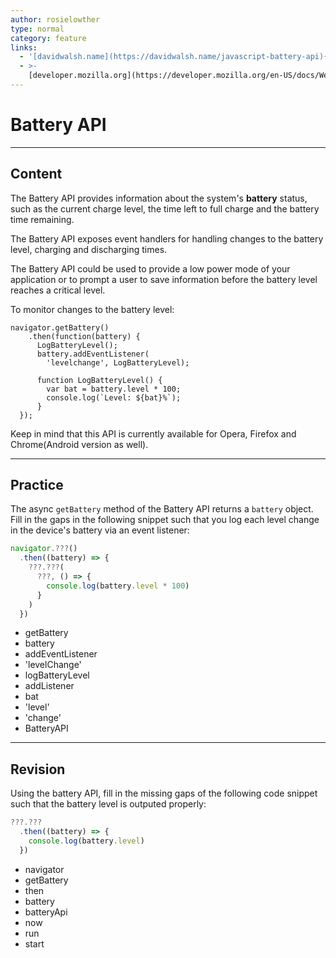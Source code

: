 ```yaml
---
author: rosielowther
type: normal
category: feature
links:
  - '[davidwalsh.name](https://davidwalsh.name/javascript-battery-api){website}'
  - >-
    [developer.mozilla.org](https://developer.mozilla.org/en-US/docs/Web/API/Battery_Status_API){website}
---
```


# Battery API


---

## Content

The Battery API provides information about the system's **battery** status, such as the current charge level, the time left to full charge and the battery time remaining.

The Battery API exposes event handlers for handling changes to the battery level, charging and discharging times.

The Battery API could be used to provide a low power mode of your application or to prompt a user to save information before the battery level reaches a critical level.

To monitor changes to the battery level:

```plain-text
navigator.getBattery()
    .then(function(battery) {
      LogBatteryLevel();
      battery.addEventListener(
        'levelchange', LogBatteryLevel);

      function LogBatteryLevel() {
        var bat = battery.level * 100;
        console.log(`Level: ${bat}%`);
      }
  });
```

Keep in mind that this API is currently available for Opera, Firefox and Chrome(Android version as well).


---

## Practice

The async `getBattery` method of the Battery API returns a `battery` object. Fill in the gaps in the following snippet such that you log each level change in the device's battery via an event listener:

```javascript
navigator.???()
  .then((battery) => {
    ???.???(
      ???, () => {
        console.log(battery.level * 100)
      }
    )
  })
```

- getBattery
- battery
- addEventListener
- 'levelChange'
- logBatteryLevel
- addListener
- bat
- 'level'
- 'change'
- BatteryAPI


---

## Revision

Using the battery API, fill in the missing gaps of the following code snippet such that the battery level is outputed properly:

```javascript
???.???
  .then((battery) => {
    console.log(battery.level)
  })
```

- navigator
- getBattery
- then
- battery
- batteryApi
- now
- run
- start
